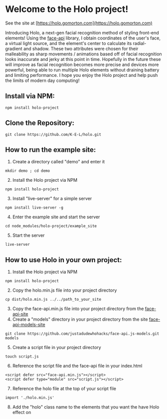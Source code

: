 # Welcome to the Holo project! 

See the site at [https://holo.gomorton.com](https://holo.gomorton.com)

Introducing Holo, a next-gen facial recognition method of styling front-end elements! Using the [face-api](https://github.com/justadudewhohacks/face-api.js/) library, I obtain coordinates of the user's face, a virtual light source, and the element's center to calculate its radial-gradient and shadow. These two attributes were chosen for their malleability as sharp movements / animations based off of facial recognition looks inaccurate and jerky at this point in time. Hopefully in the future these will improve as facial recognition becomes more precise and devices more powerful, being able to run multiple Holo elements without draining battery and limiting performance. I hope you enjoy the Holo project and help push the limits of modern day computing!

## Install via NPM:
```
npm install holo-project
```
## Clone the Repository:
```
git clone https://github.com/K-E-L/holo.git
```
## How to run the example site:
1. Create a directory called "demo" and enter it
```
mkdir demo ; cd demo
```
2. Install the Holo project via NPM
```
npm install holo-project
```
3. Install "live-server" for a simple server
```
npm install live-server -g
```
4. Enter the example site and start the server
```
cd node_modules/holo-project/example_site
```
5. Start the server
```
live-server
```

## How to use Holo in your own project:
1. Install the Holo project via NPM
```
npm install holo-project
```
2. Copy the holo.min.js file into your project directory
```
cp dist/holo.min.js ../../path_to_your_site
```
3. Copy the face-api.min.js file into your project directory from the [face-api-site](https://github.com/justadudewhohacks/face-api.js/blob/master/dist/face-api.min.js)
4. Create a "models" directory in your project directory from the site [face-api-models-site](https://github.com/justadudewhohacks/face-api.js-models)
```
git clone https://github.com/justadudewhohacks/face-api.js-models.git models
```
5. Create a script file in your project directory
```
touch script.js
```
6. Reference the script file and the face-api file in your index.html
```
<script defer src="face-api.min.js"></script>
<script defer type="module" src="script.js"></script>
```
7. Reference the holo file at the top of your script file
```
import './holo.min.js'
```
8. Add the "holo" class name to the elements that you want the have Holo effect on
